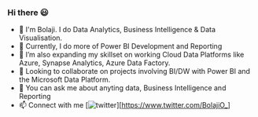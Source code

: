 ### Hi there 😃

- 👋 I'm Bolaji. I do Data Analytics, Business Intelligence & Data Visualisation.
- 🔭 Currently, I do more of Power BI Development and Reporting
- 🌱 I’m also expanding my skillset on working Cloud Data Platforms like Azure, Synapse Analytics, Azure Data Factory.
- 👯 Looking to collaborate on projects involving BI/DW with Power BI and the Microsoft Data Platform.
- 💬 You can ask me about anyting data, Business Intelligence and Reporting
- 📫 Connect with me [![twitter](https://github.com/shikhar1020jais1/Git-Social/blob/master/Icons/Twitter.png (Twitter))][https://www.twitter.com/BolajiO_]

<!--
**BolajiBI/BolajiBI** is a ✨ _special_ ✨ repository because its `README.md` (this file) appears on your GitHub profile.

Here are some ideas to get you started:

- 🔭 I’m currently working on ...
- 🌱 I’m currently learning ...
- 👯 I’m looking to collaborate on ...
- 🤔 I’m looking for help with ...
- 💬 Ask me about ...
- 📫 How to reach me: ...
- 😄 Pronouns: ...
- ⚡ Fun fact: ...
-->
